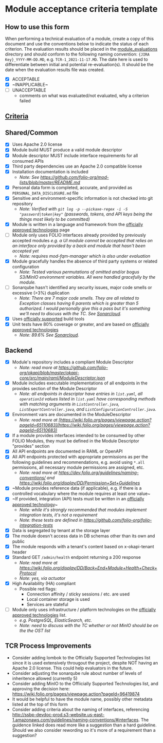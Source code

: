 # Module acceptance criteria template

## How to use this form
When performing a technical evaluation of a module, create a copy of this document and use the conventions below to indicate the status of each criterion.  The evaluation results should be placed in the [module_evaluations](https://github.com/folio-org/tech-council/tree/master/module_evaluations) directory and should conform to the following naming convention: `{JIRA Key}_YYYY-MM-DD.MD`, e.g. `TCR-1_2021-11-17.MD`.  The date here is used to differentiate between initial and potential re-evaluation(s).  It should be the date when the evaluation results file was created.

* [x] ACCEPTABLE
* [x] ~INAPPLICABLE~
* [ ] UNACCEPTABLE
  * comments on what was evaluated/not evaluated, why a criterion failed

## [Criteria](https://github.com/folio-org/tech-council/blob/7b10294a5c1c10c7e1a7c5b9f99f04bf07630f06/MODULE_ACCEPTANCE_CRITERIA.MD)

## Shared/Common
* [x] Uses Apache 2.0 license
* [x] Module build MUST produce a valid module descriptor
* [x] Module descriptor MUST include interface requirements for all consumed APIs
* [x] Third party dependencies use an Apache 2.0 compatible license
* [x] Installation documentation is included
  * _Note: See https://github.com/folio-org/mod-lists/blob/master/README.md_
* [x] Personal data form is completed, accurate, and provided as `PERSONAL_DATA_DISCLOSURE.md` file
* [x] Sensitive and environment-specific information is not checked into git repository
  * _Note: Verified with `git log -p --pickaxe-regex -i -S "password|token|key"` (passwords, tokens, and API keys being the things most likely to be committed)_
* [x] Module is written in a language and framework from the [officially approved technologies](https://wiki.folio.org/display/TC/Officially+Supported+Technologies) page
* [ ] Module only uses FOLIO interfaces already provided by previously accepted modules _e.g. a UI module cannot be accepted that relies on an interface only provided by a back end module that hasn't been accepted yet_
  * _Note: requires mod-fqm-manager which is also under evaluation_
* [x] Module gracefully handles the absence of third party systems or related configuration
  * _Note: Tested various permutations of omitted and/or bogus S3/MinIO environment variables.  All were handled gracefully by the module._
* [ ] Sonarqube hasn't identified any security issues, major code smells or excessive (>3%) duplication
  * _Note: There are 7 major code smells.  They are all related to Exception classes having 6 parents which is greater than 5 authorized.  I would personally give this a pass but it's something we'll need to discuss with the TC.  See [Sonarcloud](https://sonarcloud.io/summary/overall?id=org.folio%3Amod-lists)._ 
* [x] Uses [officially supported](https://wiki.folio.org/display/TC/Officially+Supported+Technologies) build tools
* [x] Unit tests have 80% coverage or greater, and are based on [officially approved technologies](https://wiki.folio.org/display/TC/Officially+Supported+Technologies)
  * _Note: 89.6% See [Sonarcloud](https://sonarcloud.io/summary/overall?id=org.folio%3Amod-lists)._

## Backend
* [x] Module's repository includes a compliant Module Descriptor
  * _Note: read more at https://github.com/folio-org/okapi/blob/master/okapi-core/src/main/raml/ModuleDescriptor.json_
* [X] Module includes executable implementations of all endpoints in the provides section of the Module Descriptor
  * _Note: all endpoints in descriptor have entries in `list.yaml`, all `operationId` values listed in `list.yaml` have corresponding methods with matching arguments in `ListController.java`, `ListExportController.java`, and `ListConfigurationController.java`._
* [x] Environment vars are documented in the ModuleDescriptor
  * _Note: read more at [https://wiki.folio.org/pages/viewpage.action?pageId=65110683](https://wiki.folio.org/pages/viewpage.action?pageId=65110683)_
* [x] If a module provides interfaces intended to be consumed by other FOLIO Modules, they must be defined in the Module Descriptor "provides" section
* [x] All API endpoints are documented in RAML or OpenAPI
* [x] All API endpoints protected with appropriate permissions as per the following guidelines and recommendations, e.g. avoid using `*.all` permissions, all necessary module permissions are assigned, etc.
  * _Note: read more at https://dev.folio.org/guidelines/naming-conventions/ and https://wiki.folio.org/display/DD/Permission+Set+Guidelines_
* [x] ~Module provides reference data (if applicable), e.g. if there is a controlled vocabulary where the module requires at least one value~
* [x] ~If provided, integration (API) tests must be written in an [officially approved technology](https://wiki.folio.org/display/TC/Officially+Supported+Technologies)~
  * _Note: while it's strongly recommended that modules implement integration tests, it's not a requirement_
  * _Note: these tests are defined in https://github.com/folio-org/folio-integration-tests_
* [x] Data is segregated by tenant at the storage layer
* [x] The module doesn't access data in DB schemas other than its own and public
* [x] The module responds with a tenant's content based on x-okapi-tenant header
* [x] Standard GET `/admin/health` endpoint returning a 200 response
  * _Note: read more at https://wiki.folio.org/display/DD/Back+End+Module+Health+Check+Protocol_
  * _Note: yes, via actuator_
* [x] High Availability (HA) compliant
  * Possible red flags:
    * Connection affinity / sticky sessions / etc. are used
    * Local container storage is used
    * Services are stateful
* [ ] Module only uses infrastructure / platform technologies on the [officially approved technologies](https://wiki.folio.org/display/TC/Officially+Supported+Technologies) list.
  * _e.g. PostgreSQL, ElasticSearch, etc._
  * _Note: need to discuss with the TC whether or not MinIO should be on the the OST list_

## TCR Process Improvements
* Consider adding lombok to the Officially Supported Technologies list since it is used extensively througout the project, despite NOT having an Apache 2.0 license.  This could help evaluators in the future.
* Consider adjusting the sonarqube rule about number of levels of inheritence allowed (currently 5)
* Consider adding MinIO to the Offiicially Supported Technologies list, and approving the decision here: https://wiki.folio.org/pages/viewpage.action?pageId=96419874
* It would be helpful to have the module name, possibly other metadata listed at the top of this form
* Consider adding criteria about the naming of interfaces, referencing http://ssbp-devdoc-prod.s3-website.us-east-1.amazonaws.com/guidelines/naming-conventions/#interfaces.  The guidence linked does read more like a suggestion than a hard guideline.  Should we also consider rewording so it's more of a requirement than a suggestion?
